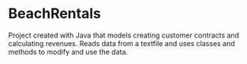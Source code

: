 # BeachRentals
Project created with Java that models creating customer contracts and calculating revenues. Reads data from a textfile and uses classes and methods to modify and use the data. 

